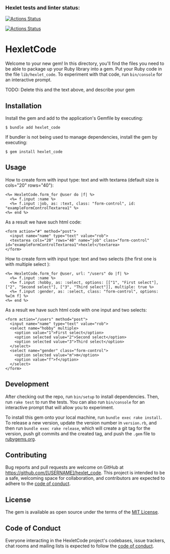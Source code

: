 ### Hexlet tests and linter status:

[![Actions Status](https://github.com/kalash-job/rails-project-lvl1/workflows/hexlet-check/badge.svg)](https://github.com/kalash-job/rails-project-lvl1/actions)

[![Actions Status](https://github.com/kalash-job/rails-project-lvl1/workflows/Ruby/badge.svg)](https://github.com/kalash-job/rails-project-lvl1/actions)

# HexletCode

Welcome to your new gem! In this directory, you'll find the files you need to be able to package up your Ruby library into a gem. Put your Ruby code in the file `lib/hexlet_code`. To experiment with that code, run `bin/console` for an interactive prompt.

TODO: Delete this and the text above, and describe your gem

## Installation

Install the gem and add to the application's Gemfile by executing:

    $ bundle add hexlet_code

If bundler is not being used to manage dependencies, install the gem by executing:

    $ gem install hexlet_code

## Usage

How to create form with input type: text and with textarea (default size is cols="20" rows="40"):

    <%= HexletCode.form_for @user do |f| %>
      <%= f.input :name %>
      <%= f.input :job, as: :text, class: "form-control", id: "exampleFormControlTextarea1" %>
    <%= end %>

As a result we have such html code:

    <form action="#" method="post">
      <input name="name" type="text" value="rob">
      <textarea cols="20" rows="40" name="job" class="form-control" id="exampleFormControlTextarea1">hexlet</textarea>
    </form>

How to create form with input type: text and two selects (the first one is with multiple select ):

    <%= HexletCode.form_for @user, url: "/users" do |f| %>
      <%= f.input :name %>
      <%= f.input :hobby, as: :select, options: [["1", "First select"], ["2", "Second select"], ["3", "Third select"]], multiple: true %>
      <%= f.input :gender, as: :select, class: "form-control", options: %w[m f] %>
    <%= end %>

As a result we have such html code with one input and two selects:

    <form action="/users" method="post">
      <input name="name" type="text" value="rob">
      <select name="hobby" multiple>
        <option value="1">First select</option>
        <option selected value="2">Second select</option>
        <option selected value="3">Third select</option>
      </select>
      <select name="gender" class="form-control">
        <option selected value="m">m</option>
        <option value="f">f</option>
      </select>
    </form>

## Development

After checking out the repo, run `bin/setup` to install dependencies. Then, run `rake test` to run the tests. You can also run `bin/console` for an interactive prompt that will allow you to experiment.

To install this gem onto your local machine, run `bundle exec rake install`. To release a new version, update the version number in `version.rb`, and then run `bundle exec rake release`, which will create a git tag for the version, push git commits and the created tag, and push the `.gem` file to [rubygems.org](https://rubygems.org).

## Contributing

Bug reports and pull requests are welcome on GitHub at https://github.com/[USERNAME]/hexlet_code. This project is intended to be a safe, welcoming space for collaboration, and contributors are expected to adhere to the [code of conduct](https://github.com/[USERNAME]/hexlet_code/blob/master/CODE_OF_CONDUCT.md).

## License

The gem is available as open source under the terms of the [MIT License](https://opensource.org/licenses/MIT).

## Code of Conduct

Everyone interacting in the HexletCode project's codebases, issue trackers, chat rooms and mailing lists is expected to follow the [code of conduct](https://github.com/[USERNAME]/hexlet_code/blob/master/CODE_OF_CONDUCT.md).
